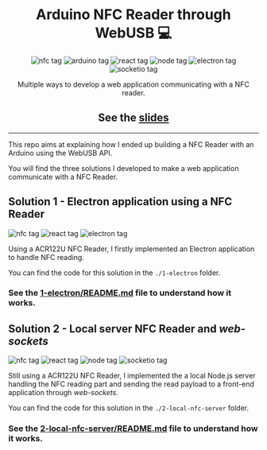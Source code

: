 <div align="center">
<h1>Arduino NFC Reader through WebUSB️ 💻</h1>

![nfc tag]
![arduino tag]
![react tag]
![node tag]
![electron tag]
![socketio tag]

Multiple ways to develop a web application communicating with a NFC reader.

<h2>See the <a href="https://slides.com/gautierdarchen/webusb-arduino-nfc/fullscreen">slides</a></h2>

</div>

---

This repo aims at explaining how I ended up building a NFC Reader with an Arduino using the WebUSB API.

You will find the three solutions I developed to make a web application communicate with a NFC Reader.

## Solution 1 - Electron application using a NFC Reader

![nfc tag] ![react tag] ![electron tag]

Using a ACR122U NFC Reader, I firstly implemented an Electron application to handle NFC reading.

You can find the code for this solution in the `./1-electron` folder.

### See the [1-electron/README.md](1-electron/README.md) file to understand how it works.

## Solution 2 - Local server NFC Reader and _web-sockets_

![nfc tag]
![react tag]
![node tag]
![socketio tag]

Still using a ACR122U NFC Reader, I implemented the a local Node.js server handling the NFC reading part and sending the read payload to a front-end application through _web-sockets_.

You can find the code for this solution in the `./2-local-nfc-server` folder.

### See the [2-local-nfc-server/README.md](2-local-nfc-server/README.md) file to understand how it works.

[react tag]: https://img.shields.io/badge/react-JS-blue?style=for-the-badge&logo=react
[nfc tag]: https://img.shields.io/badge/nfc-PCSC-green?style=for-the-badge
[electron tag]: https://img.shields.io/badge/electron-JS-blue?style=for-the-badge&logo=electron
[arduino tag]: https://img.shields.io/badge/Arduino-IOT-00979d?style=for-the-badge&logo=arduino
[node tag]: https://img.shields.io/badge/Node.js-JS-43853d?style=for-the-badge&logo=node.js
[socketio tag]: https://img.shields.io/badge/Socket.io-Websockets-black?style=for-the-badge&logo=socket.io
